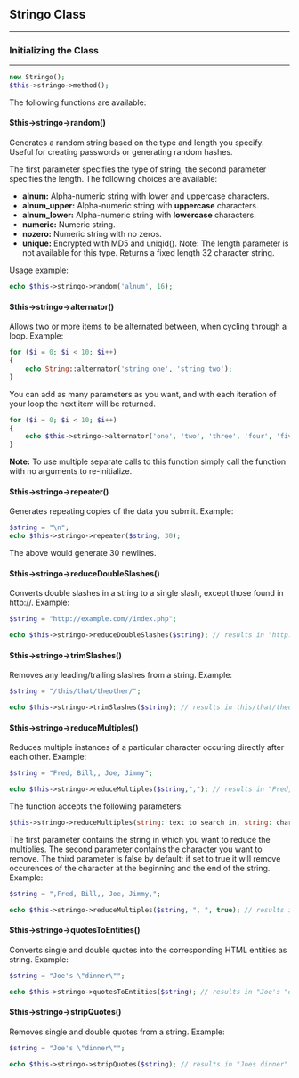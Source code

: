 ## Stringo Class

-------

### Initializing the Class

-------

```php
new Stringo();
$this->stringo->method();
```

The following functions are available:

#### $this->stringo->random()

Generates a random string based on the type and length you specify. Useful for creating passwords or generating random hashes.

The first parameter specifies the type of string, the second parameter specifies the length. The following choices are available:

* <b>alnum:</b>  Alpha-numeric string with lower and uppercase characters.
* <b>alnum_upper:</b> Alpha-numeric string with **uppercase** characters.
* <b>alnum_lower:</b> Alpha-numeric string with **lowercase** characters.
* <b>numeric:</b>  Numeric string.
* <b>nozero:</b>  Numeric string with no zeros.
* <b>unique:</b>  Encrypted with MD5 and uniqid(). Note: The length parameter is not available for this type. Returns a fixed length 32 character string.

Usage example:

```php
echo $this->stringo->random('alnum', 16);
```

#### $this->stringo->alternator()

Allows two or more items to be alternated between, when cycling through a loop. Example:

```php
for ($i = 0; $i < 10; $i++)
{
    echo String::alternator('string one', 'string two');
}
```

You can add as many parameters as you want, and with each iteration of your loop the next item will be returned.

```php
for ($i = 0; $i < 10; $i++)
{
    echo $this->stringo->alternator('one', 'two', 'three', 'four', 'five');
}
```

**Note:** To use multiple separate calls to this function simply call the function with no arguments to re-initialize.

#### $this->stringo->repeater()

Generates repeating copies of the data you submit. Example:

```php
$string = "\n";
echo $this->stringo->repeater($string, 30);
```

The above would generate 30 newlines.

#### $this->stringo->reduceDoubleSlashes()

Converts double slashes in a string to a single slash, except those found in http://. Example:

```php
$string = "http://example.com//index.php";

echo $this->stringo->reduceDoubleSlashes($string); // results in "http://example.com/index.php"
```

#### $this->stringo->trimSlashes()

Removes any leading/trailing slashes from a string. Example:

```php
$string = "/this/that/theother/";

echo $this->stringo->trimSlashes($string); // results in this/that/theother
```

#### $this->stringo->reduceMultiples()

Reduces multiple instances of a particular character occuring directly after each other. Example:

```php
$string = "Fred, Bill,, Joe, Jimmy";

echo $this->stringo->reduceMultiples($string,","); // results in "Fred, Bill, Joe, Jimmy"
```

The function accepts the following parameters:

```php
$this->stringo->reduceMultiples(string: text to search in, string: character to reduce, boolean: whether to remove the character from the front and end of the string)
```

The first parameter contains the string in which you want to reduce the multiplies. The second parameter contains the character you want to remove. The third parameter is false by default; if set to true it will remove occurences of the character at the beginning and the end of the string. Example:

```php
$string = ",Fred, Bill,, Joe, Jimmy,";

echo $this->stringo->reduceMultiples($string, ", ", true); // results in "Fred, Bill, Joe, Jimmy"
```

#### $this->stringo->quotesToEntities()

Converts single and double quotes into the corresponding HTML entities as string. Example:

```php
$string = "Joe's \"dinner\"";

echo $this->stringo->quotesToEntities($string); // results in "Joe's "dinner""
```

#### $this->stringo->stripQuotes()

Removes single and double quotes from a string. Example:

```php
$string = "Joe's \"dinner\"";

echo $this->stringo->stripQuotes($string); // results in "Joes dinner"
```
